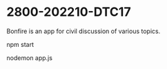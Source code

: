 # 2800-202210-DTC17
Bonfire is an app for civil discussion of various topics.

npm start

nodemon app.js

